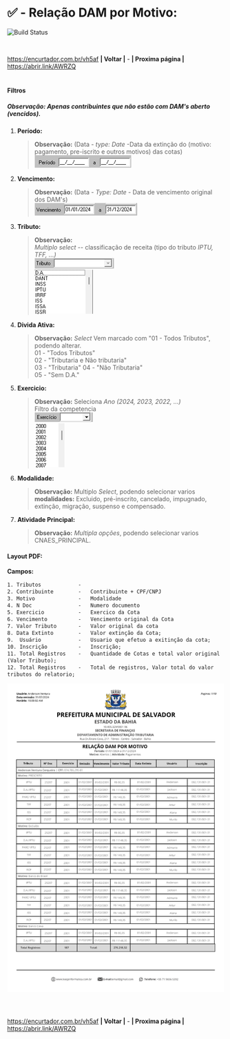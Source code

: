 # ✅ - Relação DAM por Motivo: 
![Build Status](https://travis-ci.org/joemccann/dillinger.svg?branch=master)

<br>

<https://encurtador.com.br/vh5af> **| Voltar |** - **| Proxima página |** <https://abrir.link/AWRZQ>  

#
#### Filtros

##### **Observação:** _Apenas contribuintes que não estão com DAM's aberto (vencidos)._  

1.  **Período:** 
    >**Observação:** (Data - *type: Date* -Data da extinção do (motivo: pagamento, pre-iscrito e outros motivos) das cotas) <br>
    ![alt text](/Fotos/image.png)

2.  **Vencimento:**
    >**Observação:** (Data - *Type: Date* - Data de vencimento original dos DAM's)<br>
    ![alt text](/Fotos/vencimento.png)

3.  **Tributo:** 
    >**Observação:** <br>   *Multiplo* _select_ -- classificação de receita (tipo do tributo *IPTU, TFF, ...)*<br>
    ![alt text](/Fotos/image-1.png)<br>
    ![alt text](/Fotos/image-2.png)

4.  **Divida Ativa:** 
    > **Observação:** _Select_ Vem marcado com "01 - Todos Tributos", podendo alterar. <br>
        01 - "Todos Tributos" <br> 
        02 - "Tributaria e Não tributaria"<br> 
        03 - "Tributaria" 
        04 - "Não Tributaria" <br> 
        05 - "Sem D.A." <br> 

5.  **Exercicio:** 
    > **Observação:** Seleciona *Ano (2024, 2023, 2022, ...)* <br>
    Filtro da competencia<br>
    ![alt text](/Fotos/image-3.png)<br>
    ![alt text](/Fotos/image-4.png)

6.  **Modalidade:**
    >   **Observação:** Multiplo _Select_, podendo selecionar varios **modalidades:** Excluido, pré-inscrito, cancelado, impugnado, extinção, migração, suspenso e compensado.    

7.  **Atividade Principal:** 
    >**Observação:** _Multipla opções_, podendo selecionar varios CNAES_PRINCIPAL. <br>

####   Layout PDF:
**Campos:** 
 ```
 1. Tributos            -  
 2. Contribuinte        -   Contribuinte + CPF/CNPJ 
 3. Motivo              -   Modalidade 
 4. N Doc               -   Numero documento          
 5. Exercicio           -   Exercico da Cota
 6. Vencimento          -   Vencimento original da Cota
 7. Valor Tributo       -   Valor original da cota
 8. Data Extinto        -   Valor extinção da Cota;
 9.  Usuário            -   Usuario que efetuo a exitinção da cota;
 10. Inscrição          -   Inscrição;
 11. Total Registros    -   Quantidade de Cotas e total valor original (Valor Tributo); 
 12. Total Registros    -   Total de registros, Valor total do valor tributos do relatorio; 
```
![alt text](/Fotos/dampormotivo.png)
<br>
<br>

#
<https://encurtador.com.br/vh5af> **| Voltar |** - **| Proxima página |** <https://abrir.link/AWRZQ>  
 